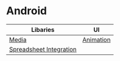 # Android

|Libaries|UI|
|---|---
|[Media](media.md)|[Animation](animation.md)
|[Spreadsheet Integration](spreadsheet-integration.md)